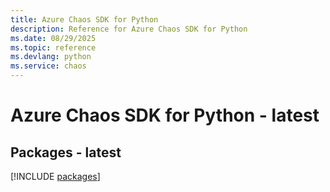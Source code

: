 ```yaml
---
title: Azure Chaos SDK for Python
description: Reference for Azure Chaos SDK for Python
ms.date: 08/29/2025
ms.topic: reference
ms.devlang: python
ms.service: chaos
---
```

# Azure Chaos SDK for Python - latest
## Packages - latest
[!INCLUDE [packages](chaos-index.md)]